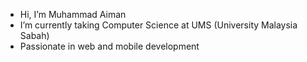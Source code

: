 -  Hi, I’m Muhammad Aiman
-  I’m currently taking Computer Science at UMS (University Malaysia Sabah)
-  Passionate in web and mobile development
